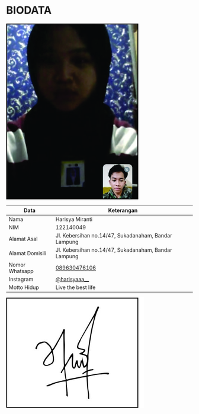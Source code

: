 # BIODATA

![Foto](049_foto.jpg)

| Data            | Keterangan |
| --------------- | ------------- |
| Nama            | Harisya Miranti |
| NIM             | 122140049 |
| Alamat Asal     | Jl. Kebersihan no.14/47, Sukadanaham, Bandar Lampung |
| Alamat Domisili | Jl. Kebersihan no.14/47, Sukadanaham, Bandar Lampung |
| Nomor Whatsapp  | [089630476106](https://wa.me/+6289630476106) |
| Instagram       | [@harisyaaa__](https://instagram.com/harisyaaa__) |
| Motto Hidup     | Live the best life |

![TTD](049_ttd.jpg)
